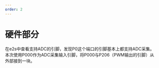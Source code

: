 ```yaml
---
order: 2
---
```

# 硬件部分
在e2s中查看支持ADC的引脚，发现P0这个端口的引脚基本上都支持ADC采集。
本次使用P000作为ADC采集输入引脚，将P000与P206（PWM输出的引脚）从外部接到一块。
